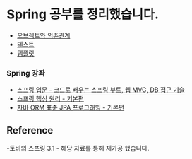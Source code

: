# Spring 공부를 정리했습니다.
- [오브젝트와 의존관계](https://github.com/RyuJungSik/Study/blob/main/Spring/(01)%EC%98%A4%EB%B8%8C%EC%A0%9D%ED%8A%B8%EC%99%80%20%EC%9D%98%EC%A1%B4%EA%B4%80%EA%B3%84.md)
- [테스트](https://github.com/RyuJungSik/Study/blob/main/Spring/(02)%ED%85%8C%EC%8A%A4%ED%8A%B8.md
)
- [템플릿](https://github.com/RyuJungSik/Study/blob/main/Spring/(03)%ED%85%9C%ED%94%8C%EB%A6%BF.md)

### Spring 강좌
- [스프링 입문 - 코드로 배우는 스프링 부트, 웹 MVC, DB 접근 기술](https://github.com/RyuJungSik/Spring-Introduction)
- [스프링 핵심 원리 - 기본편](https://github.com/RyuJungSik/Spring-Basic)
- [자바 ORM 표준 JPA 프로그래밍 - 기본편](https://github.com/RyuJungSik/Jpa-basic)

## Reference
-토비의 스프링 3.1 - 해당 자료를 통해 재가공 했습니다.
